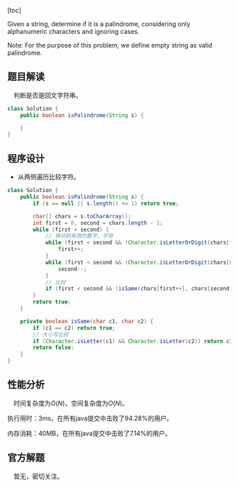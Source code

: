 [toc]

Given a string, determine if it is a palindrome, considering only alphanumeric characters and ignoring cases.

Note: For the purpose of this problem, we define empty string as valid palindrome.



## 题目解读

&emsp;判断是否是回文字符串。

```java
class Solution {
    public boolean isPalindrome(String s) {

    }
}
```

## 程序设计

* 从两侧遍历比较字符。

```java
class Solution {
    public boolean isPalindrome(String s) {
        if (s == null || s.length() <= 1) return true;

        char[] chars = s.toCharArray();
        int first = 0, second = chars.length - 1;
        while (first < second) {
            // 移动到有效的数字、字母
            while (first < second && !Character.isLetterOrDigit(chars[first])) {
                first++;
            }
            while (first < second && !Character.isLetterOrDigit(chars[second])) {
                second--;
            }
            // 比较
            if (first < second && !isSame(chars[first++], chars[second--])) return false;
        } 
        return true;
    }

    private boolean isSame(char c1, char c2) {
        if (c1 == c2) return true;
        // 大小写比较
        if (Character.isLetter(c1) && Character.isLetter(c2)) return c1 == Character.toUpperCase(c2) || Character.toUpperCase(c1) == c2;
        return false;
    }
}
```

## 性能分析

&emsp;时间复杂度为$O(N)$，空间复杂度为$O(N)$。

执行用时：3ms，在所有java提交中击败了94.28%的用户。

内存消耗：40MB，在所有java提交中击败了7.14%的用户。

## 官方解题

&emsp;暂无，密切关注。